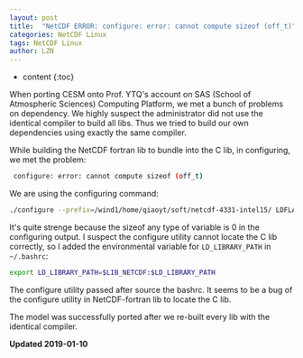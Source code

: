 ```yaml
---
layout: post
title:  "NetCDF ERROR: configure: error: cannot compute sizeof (off_t)"
categories: NetCDF Linux
tags: NetCDF Linux
author: LZN
---
```


* content
{:toc}

When porting CESM onto Prof. YTQ's account on SAS (School of Atmospheric Sciences) Computing Platform, we met a bunch of problems on dependency. We highly suspect the administrator did not use the identical compiler to build all libs. Thus we tried to build our own dependencies using exactly the same compiler.

While building the NetCDF fortran lib to bundle into the C lib, in configuring, we met the problem:

``` bash
 configure: error: cannot compute sizeof (off_t)
```

We are using the configuring command:
``` bash
./configure --prefix=/wind1/home/qiaoyt/soft/netcdf-4331-intel15/ LDFLAGS="-L/wind1/home/qiaoyt/soft/netcdf-4331-intel15/lib" CPPFLAGS="-I/wind1/home/qiaoyt/soft/netcdf-4331-intel15/include" FC=ifort
```

It's quite strenge because the sizeof any type of variable is 0 in the configuring output. I suspect the configure utility cannot locate the C lib correctly, so I added the environmental variable for `LD_LIBRARY_PATH` in `~/.bashrc`:
``` bash
export LD_LIBRARY_PATH=$LIB_NETCDF:$LD_LIBRARY_PATH
```

The configure utility passed after source the bashrc. It seems to be a bug of the configure utility in NetCDF-fortran lib to locate the C lib.

The model was successfully ported after we re-built every lib with the identical compiler.

**Updated 2019-01-10**

